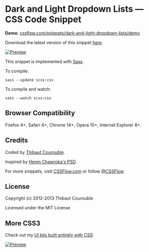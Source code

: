 # Dark and Light Dropdown Lists — CSS Code Snippet

**Demo**: [cssflow.com/snippets/dark-and-light-dropdown-lists/demo](http://www.cssflow.com/snippets/dark-and-light-dropdown-lists/demo)

Download the latest version of this snippet [here](http://www.cssflow.com/snippets/dark-and-light-dropdown-lists.zip).

[![Preview](http://cdn.cssflow.com/snippets/dark-and-light-dropdown-lists/preview-580.png)](http://www.cssflow.com/snippets/dark-and-light-dropdown-lists)

This snippet is implemented with [Sass](https://github.com/nex3/sass).

To compile:

`sass --update scss:css`

To compile and watch:

`sass --watch scss:css`

## Browser Compatibility

Firefox 4+, Safari 4+, Chrome 14+, Opera 10+, Internet Explorer 8+.

## Credits

Coded by [Thibaut Courouble](http://thibaut.me).

Inspired by [Hemn Chawroka's PSD](http://365psd.com/day/3-47/).

For more snippets, visit [CSSFlow.com](http://www.cssflow.com) or follow [@CSSFlow](https://twitter.com/CSSFlow).

## License

Copyright (c) 2012-2013 Thibaut Courouble

Licensed under the MIT License

## More CSS3

Check out my [UI kits built entirely with CSS](http://www.cssflow.com/ui-kits):

[![Preview](http://cdn.cssflow.com/kits/all_kits_preview_850.png)](http://www.cssflow.com/ui-kits)
